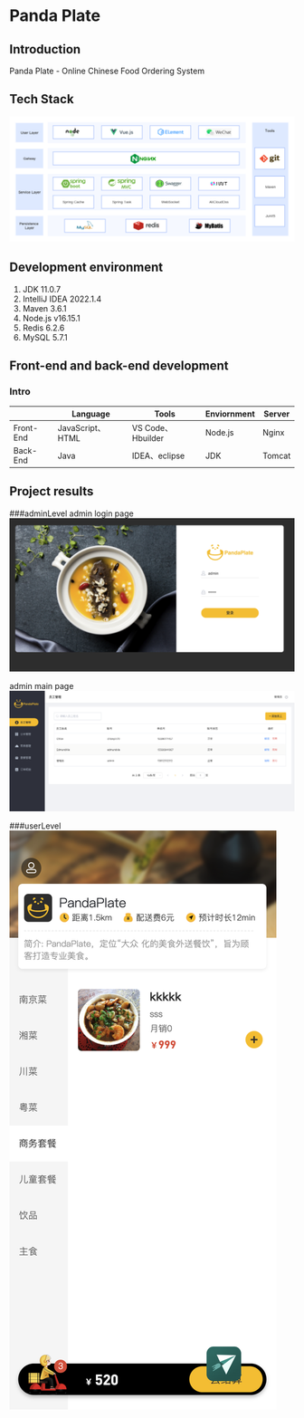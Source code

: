# Panda Plate

## Introduction

Panda Plate - Online Chinese Food Ordering System  

## Tech Stack
![img.png](assets/PandaPlate.png)

## Development environment

1. JDK 11.0.7
2. IntelliJ IDEA 2022.1.4
3. Maven 3.6.1
4. Node.js v16.15.1
5. Redis 6.2.6
6. MySQL 5.7.1

## Front-end and back-end development

### Intro

|          | **Language**     | **Tools**      | **Enviornment** | **Server** |
| -------- | ---------------- | ----------------- | ------------ | ---------- |
| Front-End | JavaScript、HTML | VS Code、Hbuilder | Node.js      | Nginx      |
| Back-End | Java             | IDEA、eclipse     | JDK          | Tomcat     |


## **Project results**

###adminLevel
admin login page
![img.png](assets/adminLogin.png)

admin main page
![img.png](assets/adminPage.png)

###userLevel
![img.png](assets/userPage.png)